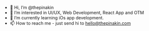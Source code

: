 - 👋 Hi, I’m @thepinakin
- 👀 I’m interested in UI/UX, Web Development, React App and OTM
- 🌱 I’m currently learning iOs app development.
- 📫 How to reach me - just send hi to hello@thepinakin.com

<!---
thepinakin/thepinakin is a ✨ special ✨ repository because its `README.md` (this file) appears on your GitHub profile.
You can click the Preview link to take a look at your changes.
--->
